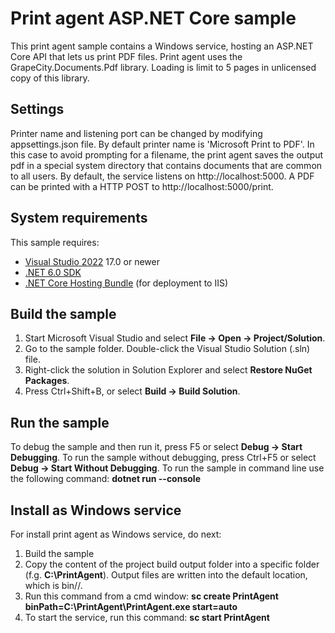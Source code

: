 # Print agent ASP.NET Core sample

This print agent sample contains a Windows service, hosting an ASP.NET Core API that lets us print PDF files. 
Print agent uses the GrapeCity.Documents.Pdf library. 
Loading is limit to 5 pages in unlicensed copy of this library.

## Settings
Printer name and listening port can be changed by modifying appsettings.json file.
By default printer name is 'Microsoft Print to PDF'. In this case to avoid prompting for a filename, the print agent saves the output pdf in a special system directory that contains documents that are common to all users.
By default, the service listens on http://localhost:5000. A PDF can be printed with a HTTP POST to http://localhost:5000/print.

## System requirements

This sample requires:
 * [Visual Studio 2022](https://visualstudio.microsoft.com/vs/) 17.0 or newer
 * [.NET 6.0 SDK](https://www.microsoft.com/net/download)
 * [.NET Core Hosting Bundle](https://dotnet.microsoft.com/download/dotnet/thank-you/runtime-aspnetcore-6.0.0-windows-hosting-bundle-installer) (for deployment to IIS)

## Build the sample

1. Start Microsoft Visual Studio and select **File → Open →
   Project/Solution**.
2. Go to the sample folder. Double-click the Visual Studio Solution (.sln)
   file.
3. Right-click the solution in Solution Explorer and select **Restore NuGet
   Packages**.
4. Press Ctrl+Shift+B, or select **Build → Build Solution**.

## Run the sample

To debug the sample and then run it, press F5 or select **Debug → Start Debugging**.
To run the sample without debugging, press Ctrl+F5 or select **Debug → Start Without Debugging**.
To run the sample in command line use the following command: **dotnet run --console**

## Install as Windows service

For install print agent as Windows service, do next:
1. Build the sample
2. Copy the content of the project build output folder into a specific folder (f.g. **C:\PrintAgent**). Output files are written into the default location, which is bin/<configuration>/<target>.
3. Run this command from a cmd window: **sc create PrintAgent binPath=C:\PrintAgent\PrintAgent.exe start=auto**
4. To start the service, run this command: **sc start PrintAgent**